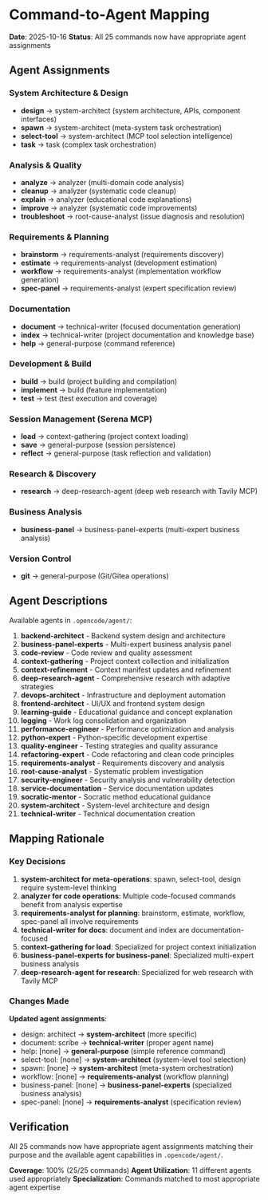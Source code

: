 # Command-to-Agent Mapping

**Date**: 2025-10-16
**Status**: All 25 commands now have appropriate agent assignments

## Agent Assignments

### System Architecture & Design
- **design** → system-architect (system architecture, APIs, component interfaces)
- **spawn** → system-architect (meta-system task orchestration)
- **select-tool** → system-architect (MCP tool selection intelligence)
- **task** → task (complex task orchestration)

### Analysis & Quality
- **analyze** → analyzer (multi-domain code analysis)
- **cleanup** → analyzer (systematic code cleanup)
- **explain** → analyzer (educational code explanations)
- **improve** → analyzer (systematic code improvements)
- **troubleshoot** → root-cause-analyst (issue diagnosis and resolution)

### Requirements & Planning
- **brainstorm** → requirements-analyst (requirements discovery)
- **estimate** → requirements-analyst (development estimation)
- **workflow** → requirements-analyst (implementation workflow generation)
- **spec-panel** → requirements-analyst (expert specification review)

### Documentation
- **document** → technical-writer (focused documentation generation)
- **index** → technical-writer (project documentation and knowledge base)
- **help** → general-purpose (command reference)

### Development & Build
- **build** → build (project building and compilation)
- **implement** → build (feature implementation)
- **test** → test (test execution and coverage)

### Session Management (Serena MCP)
- **load** → context-gathering (project context loading)
- **save** → general-purpose (session persistence)
- **reflect** → general-purpose (task reflection and validation)

### Research & Discovery
- **research** → deep-research-agent (deep web research with Tavily MCP)

### Business Analysis
- **business-panel** → business-panel-experts (multi-expert business analysis)

### Version Control
- **git** → general-purpose (Git/Gitea operations)

## Agent Descriptions

Available agents in `.opencode/agent/`:

1. **backend-architect** - Backend system design and architecture
2. **business-panel-experts** - Multi-expert business analysis panel
3. **code-review** - Code review and quality assessment
4. **context-gathering** - Project context collection and initialization
5. **context-refinement** - Context manifest updates and refinement
6. **deep-research-agent** - Comprehensive research with adaptive strategies
7. **devops-architect** - Infrastructure and deployment automation
8. **frontend-architect** - UI/UX and frontend system design
9. **learning-guide** - Educational guidance and concept explanation
10. **logging** - Work log consolidation and organization
11. **performance-engineer** - Performance optimization and analysis
12. **python-expert** - Python-specific development expertise
13. **quality-engineer** - Testing strategies and quality assurance
14. **refactoring-expert** - Code refactoring and clean code principles
15. **requirements-analyst** - Requirements discovery and analysis
16. **root-cause-analyst** - Systematic problem investigation
17. **security-engineer** - Security analysis and vulnerability detection
18. **service-documentation** - Service documentation updates
19. **socratic-mentor** - Socratic method educational guidance
20. **system-architect** - System-level architecture and design
21. **technical-writer** - Technical documentation creation

## Mapping Rationale

### Key Decisions

1. **system-architect for meta-operations**: spawn, select-tool, design require system-level thinking
2. **analyzer for code operations**: Multiple code-focused commands benefit from analysis expertise
3. **requirements-analyst for planning**: brainstorm, estimate, workflow, spec-panel all involve requirements
4. **technical-writer for docs**: document and index are documentation-focused
5. **context-gathering for load**: Specialized for project context initialization
6. **business-panel-experts for business-panel**: Specialized multi-expert business analysis
7. **deep-research-agent for research**: Specialized for web research with Tavily MCP

### Changes Made

**Updated agent assignments**:
- design: architect → **system-architect** (more specific)
- document: scribe → **technical-writer** (proper agent name)
- help: [none] → **general-purpose** (simple reference command)
- select-tool: [none] → **system-architect** (system-level tool selection)
- spawn: [none] → **system-architect** (meta-system orchestration)
- workflow: [none] → **requirements-analyst** (workflow planning)
- business-panel: [none] → **business-panel-experts** (specialized business analysis)
- spec-panel: [none] → **requirements-analyst** (specification review)

## Verification

All 25 commands now have appropriate agent assignments matching their purpose and the available agent capabilities in `.opencode/agent/`.

**Coverage**: 100% (25/25 commands)
**Agent Utilization**: 11 different agents used appropriately
**Specialization**: Commands matched to most appropriate agent expertise
